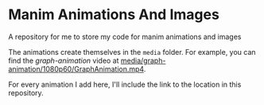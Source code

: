 # Manim Animations And Images
 A repository for me to store my code for manim animations and images

 The animations create themselves in the ```media``` folder. For example, you can find the _graph-animation_ video at [media/graph-animation/1080p60/GraphAnimation.mp4](media/graph-animation/1080p60/GraphAnimation.mp4).

 For every animation I add here, I'll include the link to the location in this repository.
